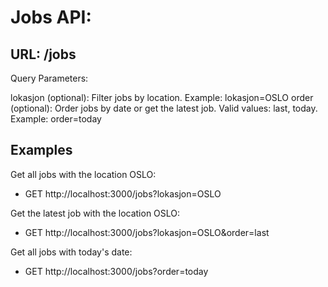 # Jobs API:

## URL: /jobs


Query Parameters:

lokasjon (optional): Filter jobs by location. Example: lokasjon=OSLO
order (optional): Order jobs by date or get the latest job. Valid values: last, today. Example: order=today

## Examples

Get all jobs with the location OSLO:
- GET http://localhost:3000/jobs?lokasjon=OSLO

 Get the latest job with the location OSLO:
- GET http://localhost:3000/jobs?lokasjon=OSLO&order=last

Get all jobs with today's date:
- GET http://localhost:3000/jobs?order=today
